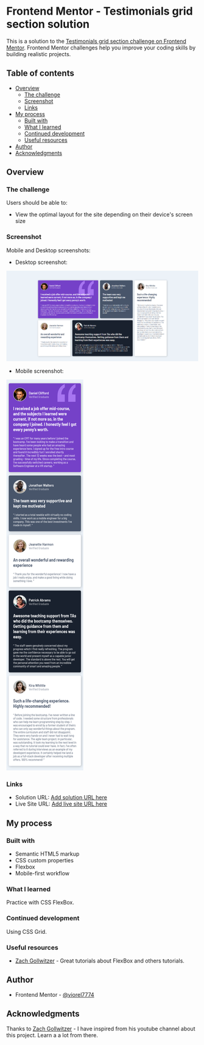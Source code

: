 # Frontend Mentor - Testimonials grid section solution

This is a solution to the [Testimonials grid section challenge on Frontend Mentor](https://www.frontendmentor.io/challenges/testimonials-grid-section-Nnw6J7Un7). Frontend Mentor challenges help you improve your coding skills by building realistic projects. 

## Table of contents

- [Overview](#overview)
  - [The challenge](#the-challenge)
  - [Screenshot](#screenshot)
  - [Links](#links)
- [My process](#my-process)
  - [Built with](#built-with)
  - [What I learned](#what-i-learned)
  - [Continued development](#continued-development)
  - [Useful resources](#useful-resources)
- [Author](#author)
- [Acknowledgments](#acknowledgments)


## Overview

### The challenge

Users should be able to:

- View the optimal layout for the site depending on their device's screen size

### Screenshot

Mobile and Desktop screenshots:

- Desktop screenshot:

![Desktop screenshot](screenshots/Desktop-Screenshot.png)

- Mobile screenshot:

![Desktop screenshot](screenshots/Mobile-Screenshot.png)

### Links

- Solution URL: [Add solution URL here](https://your-solution-url.com)
- Live Site URL: [Add live site URL here](https://your-live-site-url.com)

## My process

### Built with

- Semantic HTML5 markup
- CSS custom properties
- Flexbox
- Mobile-first workflow


### What I learned

Practice with CSS FlexBox.

### Continued development

Using CSS Grid.

### Useful resources

- [Zach Gollwitzer](https://www.youtube.com/@zachgoll/videos) - Great tutorials about FlexBox and others tutorials.



## Author

- Frontend Mentor - [@viorel7774](https://www.frontendmentor.io/profile/viorel7774)



## Acknowledgments

Thanks to [Zach Gollwitzer](https://www.youtube.com/@zachgoll/videos) - I have inspired from his youtube channel about this project. Learn a a lot from there.
